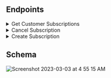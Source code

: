 ## Endpoints

<details close>
<summary>Get Customer Subscriptions</summary>
<br>

Request: <br>
```
GET /api/v1/customer/#{customer_id}/subscriptions
```

JSON Response Example:
```json
{
    "data": [
        {
            "id": "7",
            "type": "subscription",
            "attributes": {
                "customer_id": 7,
                "tea_id": 10,
                "price": 5.99,
                "frequency_monthly": 5,
                "cancelled": true
            }
        },
        {
            "id": "8",
            "type": "subscription",
            "attributes": {
                "customer_id": 7,
                "tea_id": 11,
                "price": 2.5,
                "frequency_monthly": 10,
                "cancelled": false
            }
        },
        {...},
        {...},
    ]
}
```
</details>

<details close>
<summary>Cancel Subscription</summary>
<br>

Request: <br>
```
DELETE /api/v1/customer/#{customer_id}/subscriptions/#{subscription_id}
```

JSON Response Example:
```json
{
    "message": "The subscription was successfully cancelled"
}
```
</details>

<details close>
<summary>Create Subscription</summary>
<br>

Request: <br>
```
POST /api/v1/customer/#{customer_id}/subscriptions
```

Request Body Example: <br>
```json
{
  "tea_id": 2,
  "price": 5.99,
  "frequency_monthly": 2
}
```

JSON Response Example:
```json
{
  "data":
      {
          "id": "7",
          "type": "subscription",
          "attributes": {
              "customer_id": 7,
              "tea_id": 2,
              "price": 5.99,
              "frequency_monthly": 2
          }
      }
}
```
</details>

## Schema
![Screenshot 2023-03-03 at 4 55 15 AM](https://user-images.githubusercontent.com/110333328/222702800-ef8afe67-c316-49ef-ba20-39f484409b60.png)
